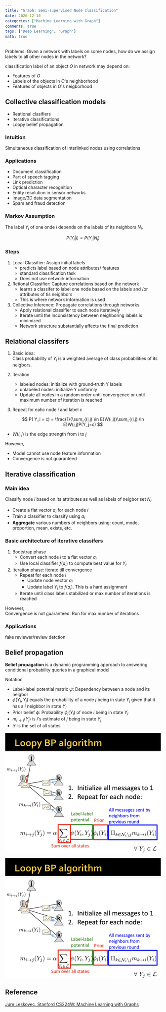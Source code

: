 ```yaml
---
title: "Graph: Semi-supervised Node Classification"
date: 2020-12-10
categories: ["Machine Learning with Graph"]
comments: true
tags: ["Deep Learning", "Graph"]
math: true
---
```



Problems: Given a network with labels on some nodes, how do we assign labels to all other nodes in the network?

classification label of an object $O$ in network may depend on:
- Features of $O$
- Labels of the objects in $O$'s neighborhood
- Features of objects in $O$'s neigborhood

## Collective classification models

- Reational clasifiers
- Iterative classifications
- Loopy belief propagation
   
### Intuition 

Simultaneous classification of interlinked nodes using correlations

### Applications

- Document classification
- Part of speech tagging
- Link prediction
- Optical character recognition
- Entity resolution in sensor networks
- Image/3D data segmentation
- Spam and fraud detection

### Markov Assumption
The label ${Y_i}$ of one onde $i$ depends on the labels of its neighbors ${N_i}$.

$$P(Y_i \vert i ) = P (Y_i \vert N_i)$$

### Steps

1. Local Classifier: Assign initial labels
   - predicts label based on node attributes/  features
   - standard classification task
   - Does not use network information 
2. Retional Classifier: Capture correlations based on the network 
   - learns a classifer to label one node based on the labels and /or attributes of tis neighbors
   - This is where network information is used
3. Collective Inference: Propagate correlations through networks 
   - Apply relational classifier to each node iteratively
   - Iterate until the inconsistency between neighboring labels is minimized 
   - Network structure substantially affects the final prediction 


## Relational classifers
1. Basic idea:  
Class probability of ${Y_i}$ is a weighted average of class probabilities of its neigbors.

2. Iteration
   - labeled nodes: initialize with ground-truth Y labels
   - unlabeled nodes: initialize Y uniformly 
   - Update all nodes in a random order until convergence or until maximum number of iteration is reached 

3. Repeat for eahc node $i$ and label $c$

$$
P( Y_i = c) = \frac{1}{\sum_{(i,j) \in E}W(i,j)}\sum_{(i,j) \in E}W(i,j)P(Y_j=c)
$$

   - $W(i,j)$ is the edge strength from $i$ to $j$

However,
   - Model cannot use node feature information
   - Convergence is not guaranteed 

## Iterative classification

### Main idea
Classify node $i$ based on its attributes as well as labels of neigbor set $N_i$.

  - Create a flat vector $a_i$ for each node $i$
  - Train a classifier to classify using $a_i$
  - **Aggregate** various numbers of neighbors using: count, mode, proportion, mean, exists, etc.

### Basic architecture of iterative classifers

1. Bootstrap phase
    - Convert each node $i$ to a flat vector $a_i$
    - Use local classifier $f(a_i)$ to compute best value for $Y_i$
2. Iteration phase: iterate till convergence
    - Repeat for each node $i$
      - Update node vector $a_i$
      - Update label $Y_i$ to $f(a_i)$. This is a hard assignment
    - Iterate until class labels stabilized or max number of iterations is reached

However,  
  Convergence is not guaranteed. Run for max number of iterations

### Applications

fake reviewer/review detction

## Belief propagation

**Belief propagation** is a dynamic programming approach to answering conditional probability queries in a graphical model

Notation
- Label-label potential matrix $\psi$: Dependency between a node and its neigbor
- $\phi(Y_i, Y_j)$ equals the probability of a node $j$ being in state $Y_j$ given that it has a $i$ neigbbor in state $Y_i$
- Prior belief $\phi$: Probability $\phi _i (Y_i)$ of node $i$ being in state ${Y_i}$
- $m_{i \rightarrow j}(Y_j)$ is $i$'s estimate of $j$ being in state $Y_j$ 
- $\mathcal{L}$ is the set of all states

![Loopy-BP1](/images/ml/loopy-BP1.png)

![Loopy-BP1](/images/ml/loopy-BP1.png)

## Reference

[Jure Leskovec, Stanford CS224W: Machine Learning with Graphs](http://cs224w.stanford.edu)